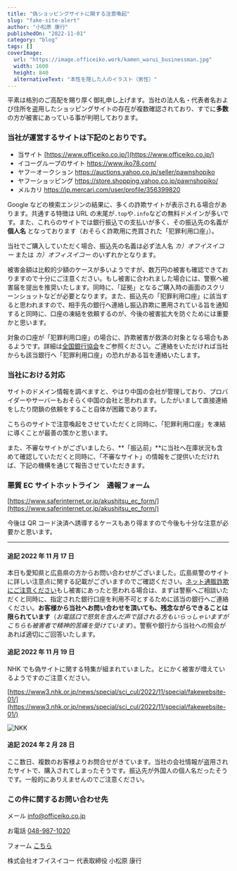 ```yaml
---
title: "偽ショッピングサイトに関する注意喚起"
slug: "fake-site-alert"
author: "小松原 康行"
publishedOn: "2022-11-01"
category: "blog"
tags: []
coverImage: 
  url: "https://image.officeiko.work/kamen_warui_businessman.jpg"
  width: 1600
  height: 840
  alternativeText: "本性を隠した人のイラスト（男性）"
---
```

平素は格別のご高配を賜り厚く御礼申し上げます。当社の法人名・代表者名および住所を盗用したショッピングサイトの存在が複数確認されており、すでに**多数**の方が被害にあっている事が判明しております。

### 当社が運営するサイトは下記のとおりです。

- 当サイト [https://www.officeiko.co.jp/](https://www.officeiko.co.jp/)
- イコーグループのサイト https://www.iko78.com/
- ヤフーオークション https://auctions.yahoo.co.jp/seller/pawnshopiko
- ヤフーショッピング https://store.shopping.yahoo.co.jp/pawnshopiko/
- メルカリ https://jp.mercari.com/user/profile/356399820

Google などの検索エンジンの結果に、多くの詐欺サイトが表示される場合があります。共通する特徴は URL の末尾が`.top`や`.info`などの無料ドメインが多いです。また、これらのサイトでは銀行振込での支払いが多く、その振込先の名義が **個人名** となっております（おそらく詐欺用に売買された「犯罪利用口座」）。

当社でご購入していただく場合、振込先の名義は必ず法人名 _カ）オフイスイコー_ または _カ）オフィスイコー_ のいずれかとなります。

被害金額は比較的少額のケースが多いようですが、数万円の被害も確認できておりますので十分にご注意ください。もし被害に合われました場合には、警察へ被害届を提出を推奨いたします。同時に、「証拠」となるご購入時の画面のスクリーンショットなどが必要となります。また、振込先の「犯罪利用口座」に該当すると思われますので、相手先の銀行へ連絡し振込詐欺に悪用されている旨を通知すると同時に、口座の凍結を依頼するのが、今後の被害拡大を防ぐためには重要かと思います。

対象の口座が「犯罪利用口座」の場合に、詐欺被害が救済の対象となる場合もあるようです。詳細は[全国銀行協会](https://www.zenginkyo.or.jp/hanzai/rescure/)をご参照ください。ご連絡をいただければ当社からも該当銀行へ「犯罪利用口座」の恐れがある旨を連絡いたします。

### 当社における対応

サイトのドメイン情報を調べますと、やはり中国の会社が管理しており、プロバイダーやサーバーもおそらく中国の会社と思われます。したがいまして直接連絡をしたり閉鎖の依頼をすること自体が困難であります。

こちらのサイトで注意喚起をさせていただくと同時に、「犯罪利用口座」を凍結に導くことが最善の策かと思います。

また、不審なサイトがございましたら、**「振込前」**に当社へ在庫状況も含めて確認していただくと同時に、「不審なサイト」の情報をご提供いただければ、下記の機構を通じて報告させていただきます。

### 悪質 EC サイトホットライン　通報フォーム

<post-image
    url="https://image.officeiko.work/safer-internet-association.png"
    width="368"
    height="64">
</post-image>

[https://www.saferinternet.or.jp/akushitsu_ec_form/](https://www.saferinternet.or.jp/akushitsu_ec_form/)

今後は QR コード決済へ誘導するケースもあり得ますので今後も十分な注意が必要かと思います。

---

#### 追記 2022 年 11 月 17 日

本日も愛知県と広島県の方からお問い合わせがございました。広島県警のサイトに詳しい注意点に関する記載がございますのでご確認ください。[ネット通販詐欺にご注意ください](https://www.pref.hiroshima.lg.jp/site/police3/20211209nettu-hansagi.html)もし被害にあったと思われる場合は、まずは警察へご相談いただくと同時に、指定された銀行口座を利用不可とするために該当の銀行へご連絡ください。**お客様から当社へお問い合わせを頂いても、残念ながらできることは限られています**（_お電話口で怒気を含んだ声で話される方もいらっしゃいますがこちらも被害者で精神的苦痛を受けています_）。警察や銀行から当社への照会があれば適切にご回答いたします。

#### 追記 2022 年 11 月 19 日

NHK でも偽サイトに関する特集が組まれていました。とにかく被害が増えているようですのご注意ください。

[https://www3.nhk.or.jp/news/special/sci_cul/2022/11/special/fakewebsite-01/](https://www3.nhk.or.jp/news/special/sci_cul/2022/11/special/fakewebsite-01/)

![NKK](/images/from_nhk-01.png)

#### 追記 2024 年 2 月 28 日

ここ数日、複数のお客様よりお問合せがきています。当社の会社情報が盗用されたサイトで、購入されてしまったそうです。振込先が外国人の個人名だったそうです。一般的にありえませんのでご注意ください。

### この件に関するお問い合わせ先

メール info@officeiko.co.jp

お電話 [048-987-1020](048-987-1020)

フォーム [こちら](/contact)

株式会社オフイスイコー 代表取締役 小松原 康行